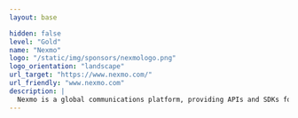 ```yaml
---
layout: base

hidden: false
level: "Gold"
name: "Nexmo"
logo: "/static/img/sponsors/nexmologo.png"
logo_orientation: "landscape"
url_target: "https://www.nexmo.com/"
url_friendly: "www.nexmo.com"
description: |
  Nexmo is a global communications platform, providing APIs and SDKs for SMS, voice, phone verification, messaging and advanced multi-channel conversations. We have officially supported open source libraries for Python, Node.JS, Ruby, PHP, Java and C# .NET enabling you to build scalable communications features such as two-factor authentication, two-way and group messaging and one to one or multi person calls.
---
```

